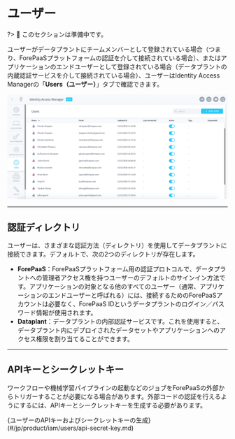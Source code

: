 # ユーザー

?> 🚧 このセクションは準備中です。

ユーザーがデータプラントにチームメンバーとして登録されている場合（つまり、ForePaaSプラットフォームの認証を介して接続されている場合）、またはアプリケーションのエンドユーザーとして登録されている場合（データプラントの内蔵認証サービスを介して接続されている場合）、ユーザーはIdentity Access Managerの「**Users（ユーザー）**」タブで確認できます。

![iam](picts/users.png)

---
## 認証ディレクトリ

ユーザーは、さまざまな認証方法（ディレクトリ）を使用してデータプラントに接続できます。デフォルトで、次の2つのディレクトリが存在します。
- **ForePaaS**：ForePaaSプラットフォーム用の認証プロトコルで、データプラントへの管理者アクセス権を持つユーザーのデフォルトのサインイン方法です。アプリケーションの対象となる他のすべてのユーザー（通常、アプリケーションのエンドユーザーと呼ばれる）には、接続するためのForePaaSアカウントは必要なく、ForePaaS IDというデータプラントのログイン／パスワード情報が使用されます。
- **Dataplant**：データプラントの内部認証サービスです。これを使用すると、データプラント内にデプロイされたデータセットやアプリケーションへのアクセス権限を割り当てることができます。

---
## APIキーとシークレットキー

ワークフローや機械学習パイプラインの起動などのジョブをForePaaSの外部からトリガーすることが必要になる場合があります。外部コードの認証を行えるようにするには、APIキーとシークレットキーを生成する必要があります。

{ユーザーのAPIキーおよびシークレットキーの生成}(#/jp/product/iam/users/api-secret-key.md)
